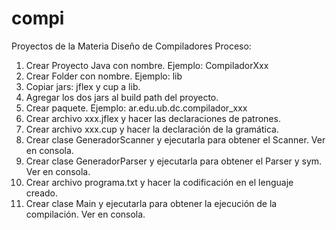 # compi
Proyectos de la Materia Diseño de Compiladores
Proceso:
1. Crear Proyecto Java con nombre. Ejemplo: CompiladorXxx
2. Crear Folder con nombre. Ejemplo: lib
3. Copiar jars: jflex y cup a lib.
4. Agregar los dos jars al build path del proyecto.
5. Crear paquete. Ejemplo:  ar.edu.ub.dc.compilador_xxx 
6. Crear archivo xxx.jflex y hacer las declaraciones de patrones.
7. Crear archivo xxx.cup y hacer la declaración de la gramática.
8. Crear clase GeneradorScanner y ejecutarla para obtener el Scanner. Ver en consola.
9. Crear clase GeneradorParser y ejecutarla para obtener el Parser y sym. Ver en consola.
10. Crear archivo programa.txt y hacer la codificación en el lenguaje creado.
11. Crear clase Main y ejecutarla para obtener la ejecución de la compilación. Ver en consola.
